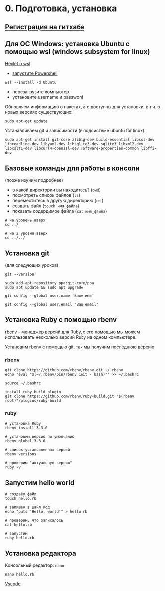 # 0. Подготовка, установка

## [Регистрация на гитхабе](https://github.com/signup)

## Для ОС Windows: установка Ubuntu с помощью wsl (windows subsystem for linux)

[Hexlet о wsl](https://guides.hexlet.io/ru/ubuntu-linux-in-windows/)

- [запустите Powershell](https://learn.microsoft.com/ru-ru/powershell/scripting/windows-powershell/starting-windows-powershell?view=powershell-7.4#from-the-start-menu)

```
wsl --install -d Ubuntu
```

- перезагрузите компьютер
- установите username и password


Обновляем информацию о пакетах, к-е доступны для установки, в т.ч. о новых версиях существующих:
```
sudo apt-get update
```

Устанавливаем git и зависимости (в подсистеме ubuntu for linux):
```
sudo apt-get install git-core zlib1g-dev build-essential libssl-dev libreadline-dev libyaml-dev libsqlite3-dev sqlite3 libxml2-dev libxslt1-dev libcurl4-openssl-dev software-properties-common libffi-dev
```

## Базовые команды для работы в консоли

(позже изучим подробнее)

- в какой директории вы находитесь? (`pwd`)
- посмотреть список файлов (`ls`)
- переместитесь в другую директорию (`cd` )
- создать файл (`touch имя_файла`)
- показать содердимое файла (`cat имя_файла`)

```
# на уровень вверх
cd ../

# на 2 уровня вверх
cd ../../
```

## Установка git

(для следующих уроков)

```
git --version

sudo add-apt-repository ppa:git-core/ppa
sudo apt update && sudo apt upgrade

git config --global user.name "Ваше имя"

git config --global user.email "Ваш email"
```

## Установка Ruby с помощью rbenv

[rbenv](https://github.com/rbenv/rbenv) - менеджер версий для Ruby, с его помощью мы можем использовать несколько версий Ruby на одном компьютере.

Установим rbenv с помощью git, так мы получим последнюю версию.

### rbenv

```
git clone https://github.com/rbenv/rbenv.git ~/.rbenv
echo 'eval "$(~/.rbenv/bin/rbenv init - bash)"' >> ~/.bashrc

source ~/.bashrc

install ruby-build plugin
git clone https://github.com/rbenv/ruby-build.git "$(rbenv root)"/plugins/ruby-build
```

### ruby

```
# установка Ruby
rbenv install 3.3.0

# установим версию по умолчанию
rbenv global 3.3.0

# список установленных версий
rbenv versions

# проверим "актуальную версию"
ruby -v
```

## Запустим hello world

```
# создаём файл
touch hello.rb

# запишем в файл код
echo "puts 'Hello, world'" > hello.rb

# проверим, что записалось
cat hello.rb

# запустим
ruby hello.rb
```

## Установка редактора

Консольный редактор: `nano`

`nano hello.rb`

[Vscode](https://code.visualstudio.com/download)
